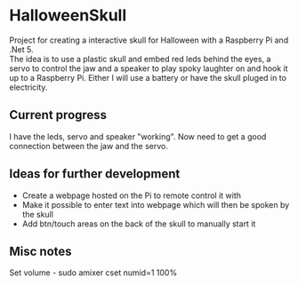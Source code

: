 # HalloweenSkull   
Project for creating a interactive skull for Halloween with a Raspberry Pi and .Net 5.   
The idea is to use a plastic skull and embed red leds behind the eyes, a servo to control the jaw and a speaker to play spoky laughter on and hook it up to a Raspberry Pi.
Either I will use a battery or have the skull pluged in to electricity. 

## Current progress   
I have the leds, servo and speaker "working". Now need to get a good connection between the jaw and the servo. 

## Ideas for further development   
* Create a webpage hosted on the Pi to remote control it with
* Make it possible to enter text into webpage which will then be spoken by the skull
* Add btn/touch areas on the back of the skull to manually start it

## Misc notes   
Set volume - sudo amixer cset numid=1 100%